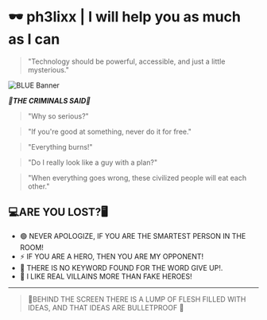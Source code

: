 # 🕶️ ph3lixx | I will help you as much as I can

> "Technology should be powerful, accessible, and just a little mysterious."

![BLUE Banner](https://wallpapers.com/images/hd/hacker-anonymous-matrix-full-hd-vogwxarkmo3ia8ad.jpg)


***🧠THE CRIMINALS SAID🧠***

> "Why so serious?"



> "If you're good at something, never do it for free."



> "Everything burns!"



> "Do I really look like a guy with a plan?"



> "When everything goes wrong, these civilized people will eat each other."

## 💻ARE YOU LOST?🖥️ 
- 🟢 NEVER APOLOGIZE, IF YOU ARE THE SMARTEST PERSON IN THE ROOM!
- ⚡ IF YOU ARE A HERO, THEN YOU ARE MY OPPONENT!
- 🔐 THERE IS NO KEYWORD FOUND FOR THE WORD GIVE UP!.
- 🧩 I LIKE REAL VILLAINS MORE THAN FAKE HEROES!

---

> 🎩BEHIND THE SCREEN THERE IS A LUMP OF FLESH FILLED WITH IDEAS, AND THAT IDEAS ARE BULLETPROOF 🎩
